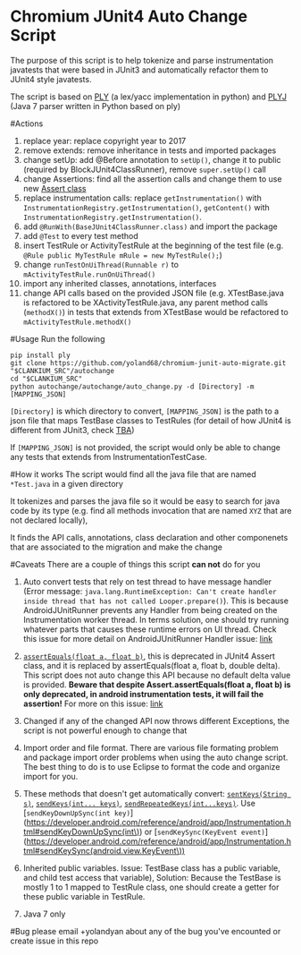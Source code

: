 # Chromium JUnit4 Auto Change Script
The purpose of this script is to help tokenize and parse instrumentation
javatests that were based in JUnit3 and automatically refactor them to JUnit4
style javatests.

The script is based on [PLY](http://www.dabeaz.com/ply/) (a lex/yacc implementation
in python) and [PLYJ](https://github.com/musiKk/plyj/) (Java 7 parser written in Python based on ply)

#Actions

1. replace year: replace copyright year to 2017
2. remove extends: remove inheritance in tests and imported packages
3. change setUp: add @Before annotation to `setUp()`, change it to public (required by BlockJUnit4ClassRunner), remove `super.setUp()` call
4. change Assertions: find all the assertion calls and change them to use new [Assert class](http://junit.org/junit4/javadoc/latest/org/junit/Assert.html)
5. replace instrumentation calls: replace `getInstrumentation()` with `InstrumentationRegistry.getInstrumentation()`, `getContent()` with `InstrumentationRegistry.getInstrumentation()`.
6. add `@RunWith(BaseJUnit4ClassRunner.class)` and import the package
7. add `@Test` to every test method
8. insert TestRule or ActivityTestRule at the beginning of the test file (e.g. `@Rule public MyTestRule mRule = new MyTestRule();`)
9. change `runTestOnUiThread(Runnable r)` to `mActivityTestRule.runOnUiThread()`
10. import any inherited classes, annotations, interfaces
11. change API calls based on the provided JSON file (e.g. XTestBase.java is refactored to be XActivityTestRule.java, any parent method calls (`methodX()`) in tests that extends from XTestBase would be refactored to `mActivityTestRule.methodX()`


#Usage
Run the following

    pip install ply
    git clone https://github.com/yoland68/chromium-junit-auto-migrate.git "$CLANKIUM_SRC"/autochange
    cd "$CLANKIUM_SRC"
    python autochange/autochange/auto_change.py -d [Directory] -m [MAPPING_JSON]

`[Directory]` is which directory to convert, `[MAPPING_JSON]` is the path to
a json file that maps TestBase classes to TestRules (for detail of how JUnit4 is different from JUnit3, check [TBA]())

If `[MAPPING_JSON]` is not provided, the script would only be able to change any tests that extends from InstrumentationTestCase.

#How it works
The script would find all the java file that are named `*Test.java` in a given directory

It tokenizes and parses the java file so it would be easy to search for java code by its type (e.g. find all methods invocation that are named `XYZ` that are not declared locally), 

It finds the API calls, annotations, class declaration and other componenets that are associated to the migration and make the change

#Caveats
There are a couple of things this script **can not** do for you

1. Auto convert tests that rely on test thread to have message handler (Error message: `java.lang.RuntimeException: Can't create handler inside thread that has not called Looper.prepare()`). This is because AndroidJUnitRunner prevents any Handler from being created on the Instrumentation worker thread. In terms solution, one should try running whatever parts that causes these runtime errors on UI thread. Check this issue for more detail on AndroidJUnitRunner Handler issue: [link](https://github.com/skyisle/android-test-kit/issues/121)

2. [`assertEquals(float a, float b)`](http://junit.org/junit4/javadoc/latest/org/junit/Assert.html), this is deprecated in JUnit4 Assert class, and it is replaced by assertEquals(float a, float b, double delta). This script does not auto change this API because no default delta value is provided. **Beware that despite Assert.assertEquals(float a, float b) is only deprecated, in android instrumentation tests, it will fail the assertion!** For more on this issue: [link](http://junit.org/junit4/javadoc/latest/org/junit/Assert.html)

3. Changed if any of the changed API now throws different Exceptions, the script is not powerful enough to change that

4. Import order and file format. There are various file formating problem and package import order problems when using the auto change script. The best thing to do is to use Eclipse to format the code and organize import for you.

5. These methods that doesn't get automatically convert: [`sentKeys(String s)`](https://developer.android.com/reference/android/test/InstrumentationTestCase.html), [`sendKeys(int... keys)`](https://developer.android.com/reference/android/test/InstrumentationTestCase.html), [`sendRepeatedKeys(int...keys)`](https://developer.android.com/reference/android/test/InstrumentationTestCase.html). Use [`sendKeyDownUpSync(int key)`](https://developer.android.com/reference/android/app/Instrumentation.html#sendKeyDownUpSync(int\)) or [`sendKeySync(KeyEvent event)`](https://developer.android.com/reference/android/app/Instrumentation.html#sendKeySync(android.view.KeyEvent\))

6. Inherited public variables. Issue: TestBase class has a public variable, and child test access that variable), Solution: Because the TestBase is mostly 1 to 1 mapped to TestRule class, one should create a getter for these public variable in TestRule.

7. Java 7 only


#Bug
please email +yolandyan about any of the bug you've encounted or create issue in this repo
